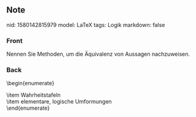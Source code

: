## Note
nid: 1580142815979
model: LaTeX
tags: Logik
markdown: false

### Front
Nennen Sie Methoden, um die Äquivalenz von Aussagen nachzuweisen.

### Back
\begin{enumerate}
<div>
  \item Wahrheitstafeln
</div>
<div>
  \item elementare, logische Umformungen
</div>
<div>
  \end{enumerate}
</div>

